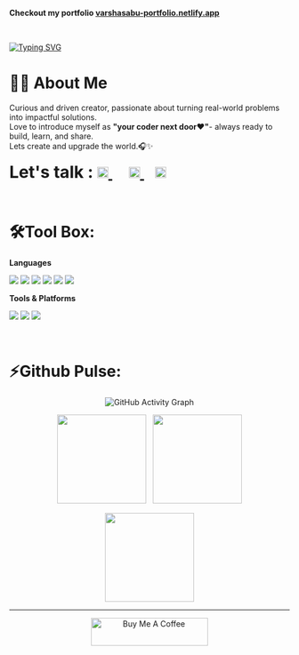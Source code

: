 <b><p>Checkout my portfolio <a href="https://varshasabu-portfolio.netlify.app">varshasabu-portfolio.netlify.app</a></p></b><br/>

[![Typing SVG](https://readme-typing-svg.demolab.com?font=Fira+Code&weight=500&size=40&pause=200&color=956FFF&center=true&vCenter=true&width=800&lines=Hello+There+%2C+Varsha+Here!%F0%9F%98%8C)](https://git.io/typing-svg)


# 👩‍💻 About Me

Curious and driven creator, passionate about turning real-world problems into impactful solutions.  
Love to introduce myself as <b>"your coder next door❤️"</b>- always ready to build, learn, and share.<br/>
Lets create and upgrade the world.🎧✨
<br/>

<p align="left">
  <span style="font-size:30px; font-weight:bold;"><b>Let's talk : </b>
  <a href="https://instagram.com/varsha_vsmt" style="margin-right:30px;">
    <img src="https://skillicons.dev/icons?i=instagram" width="20" />
  </a>
  <a href="https://www.linkedin.com/in/varsha-sabu/" style="margin-right:20px;">
    <img src="https://skillicons.dev/icons?i=linkedin" width="20" />
  </a>
  <a href="https://x.com/vars04" style="margin-right:20px;">
    <img src="https://skillicons.dev/icons?i=twitter" width="20" />
  </a>
</p>


<br/>

# 🛠️Tool Box:

**Languages**
<p>
  <img src="https://img.shields.io/badge/C-%2300599C.svg?style=for-the-badge&logo=c&logoColor=white" />
  <img src="https://img.shields.io/badge/Java-%23ED8B00.svg?style=for-the-badge&logo=openjdk&logoColor=white" />
  <img src="https://img.shields.io/badge/Python-3670A0?style=for-the-badge&logo=python&logoColor=ffdd54" />
  <img src="https://img.shields.io/badge/JavaScript-%23323330.svg?style=for-the-badge&logo=javascript&logoColor=%23F7DF1E" />
  <img src="https://img.shields.io/badge/HTML5-%23E34F26.svg?style=for-the-badge&logo=html5&logoColor=white" />
  <img src="https://img.shields.io/badge/CSS3-%231572B6.svg?style=for-the-badge&logo=css3&logoColor=white" />
</p>

**Tools & Platforms**
<p>
  <img src="https://img.shields.io/badge/Netlify-%23000000.svg?style=for-the-badge&logo=netlify&logoColor=#00C7B7" />
  <img src="https://img.shields.io/badge/MongoDB-%234ea94b.svg?style=for-the-badge&logo=mongodb&logoColor=white" />
  <img src="https://img.shields.io/badge/GitHub-%23121011.svg?style=for-the-badge&logo=github&logoColor=white" />
</p><br/>


# ⚡Github Pulse:

<p align="center">
  <img src="https://github-readme-activity-graph.vercel.app/graph?username=Varsha620&bg_color=000000&color=9b59b6&line=8e44ad&point=9b59b6&area=true&hide_border=true&custom_title=Coding+O'Clock😌" alt="GitHub Activity Graph" />
</p>


<p align="center">
  <img src="https://github-readme-stats.vercel.app/api?username=Varsha620&show_icons=true&theme=radical&hide_border=true&count_private=true" height="160" />
  &nbsp;
  <img src="https://github-readme-streak-stats.herokuapp.com?user=Varsha620&theme=radical&hide_border=true" height="160"/>
</p>

<p align="center">
  <img src="https://github-readme-stats.vercel.app/api/top-langs/?username=Varsha620&layout=compact&theme=radical&hide_border=true" height="160" />
</p>

---

<p align="center">
    <a href="https://buymeacoffee.com/varsz_here" target="_blank">
    <img src="https://cdn.buymeacoffee.com/buttons/v2/default-yellow.png" height="50" width="210" alt="Buy Me A Coffee" />
  </a>
</p




